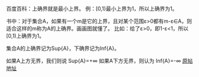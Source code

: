 百度百科：上确界就是最小上界。
例：[0,1)最小上界为1，所以上确界为1。

书中：对于集合A，如果有一个m是它的上界，且对某个范围ε>0都有m-ε∈A，则适合这样的m称为A的上确界。画画图就懂了。
比如：给了ε>0，即1-ε<1，所以[0,1)上确界为1。

集合A的上确界记为Sup{A}，下确界记为Inf{A}。

如果A上方无界，我们则说
Sup{A}=+∞
如果A下方无界，则认为
Inf{A}=-∞
[原帖地址](https://blog.csdn.net/wasefadg/article/details/53390556)
